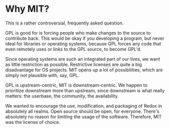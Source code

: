 Why MIT?
=======

This is a rather controversial, frequently asked question.

GPL is good for is forcing people who make changes to the source to contribute back. This would be okay if you developing a program, but never ideal for libraries or operating systems, because GPL forces any code that even remotely uses or links to the GPL source, to become GPL'd.

Since operating systems are such an integrated part of our lives, we want as little restriction as possible. Restrictive licenses are quite a big disadvantage for OS projects. MIT opens up a lot of possibilities, which are simply not plausible with, say, GPL.

GPL is upstream-centric, MIT is downstream-centric. We happen to prioritize downstream more than upstream, since downstream is what really matters: the userbase, the community, the availability.

We wanted to encourage the use, modification, and packaging of Redox in absolutely all realms. Open source should be open, for everyone. There's absolutely no reason for limiting the usage of the software. Therefore, MIT was the license of choice.
